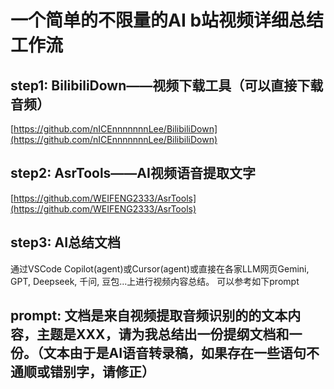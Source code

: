 # 一个简单的不限量的AI b站视频详细总结工作流
## step1: BilibiliDown——视频下载工具（可以直接下载音频）
[https://github.com/nICEnnnnnnnLee/BilibiliDown](https://github.com/nICEnnnnnnnLee/BilibiliDown)

## step2: AsrTools——AI视频语音提取文字
[https://github.com/WEIFENG2333/AsrTools](https://github.com/WEIFENG2333/AsrTools)

## step3: AI总结文档
通过VSCode Copilot(agent)或Cursor(agent)或直接在各家LLM网页Gemini, GPT, Deepseek, 千问, 豆包...上进行视频内容总结。
可以参考如下prompt

**prompt:**
文档是来自视频提取音频识别的的文本内容，主题是XXX，请为我总结出一份提纲文档和一份。（文本由于是AI语音转录稿，如果存在一些语句不通顺或错别字，请修正）
--------------------------------

